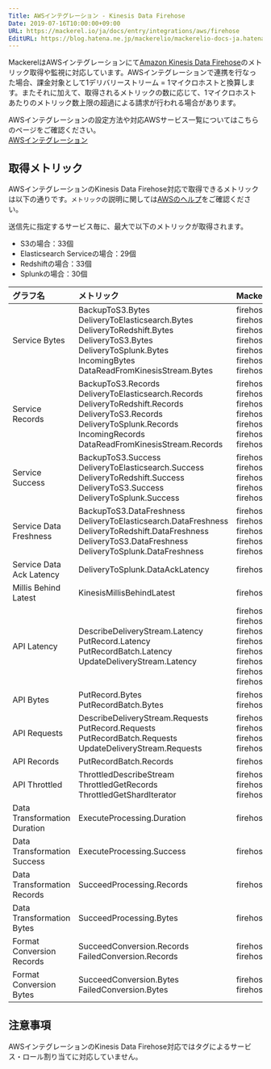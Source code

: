 ```yaml
---
Title: AWSインテグレーション - Kinesis Data Firehose
Date: 2019-07-16T10:00:00+09:00
URL: https://mackerel.io/ja/docs/entry/integrations/aws/firehose
EditURL: https://blog.hatena.ne.jp/mackerelio/mackerelio-docs-ja.hatenablog.mackerel.io/atom/entry/26006613376610645
---
```


MackerelはAWSインテグレーションにて<a href="https://aws.amazon.com/jp/kinesis/data-firehose/" target="_blank">Amazon Kinesis Data Firehose</a>のメトリック取得や監視に対応しています。AWSインテグレーションで連携を行なった場合、課金対象として1デリバリーストリーム = 1マイクロホストと換算します。またそれに加えて、取得されるメトリックの数に応じて、1マイクロホストあたりのメトリック数上限の超過による請求が行われる場合があります。

AWSインテグレーションの設定方法や対応AWSサービス一覧についてはこちらのページをご確認ください。<br>
<a href="https://mackerel.io/ja/docs/entry/integrations/aws">AWSインテグレーション</a>

## 取得メトリック
AWSインテグレーションのKinesis Data Firehose対応で取得できるメトリックは以下の通りです。`メトリック`の説明に関しては<a href="https://docs.aws.amazon.com/ja_jp/firehose/latest/dev/monitoring-with-cloudwatch-metrics.html" target="_blank">AWSのヘルプ</a>をご確認ください。

送信先に指定するサービス毎に、最大で以下のメトリックが取得されます。

- S3の場合：33個
- Elasticsearch Serviceの場合：29個
- Redshiftの場合：33個
- Splunkの場合：30個

|グラフ名|メトリック|Mackerel上のメトリック名|単位|Statistics|
|:--|:--|:--|:--|:--|
|Service Bytes|BackupToS3.Bytes<br>DeliveryToElasticsearch.Bytes<br>DeliveryToRedshift.Bytes<br>DeliveryToS3.Bytes<br>DeliveryToSplunk.Bytes<br>IncomingBytes<br>DataReadFromKinesisStream.Bytes|firehose.service_bytes.backup_to_s3<br>firehose.service_bytes.delivery_to_elasticsearch<br>firehose.service_bytes.delivery_to_redshift<br>firehose.service_bytes.delivery_to_s3<br>firehose.service_bytes.delivery_to_splunk<br>firehose.service_bytes.incoming<br>firehose.service_bytes.read_from_kinesis_streams|bytes|Sum|
|Service Records|BackupToS3.Records<br>DeliveryToElasticsearch.Records<br>DeliveryToRedshift.Records<br>DeliveryToS3.Records<br>DeliveryToSplunk.Records<br>IncomingRecords<br>DataReadFromKinesisStream.Records|firehose.service_records.backup_to_s3<br>firehose.service_records.delivery_to_elasticsearch<br>firehose.service_records.delivery_to_redshift<br>firehose.service_records.delivery_to_s3<br>firehose.service_records.delivery_to_splunk<br>firehose.service_records.incoming<br>firehose.service_records.read_from_kinesis_streams|integer|Sum|
|Service Success|BackupToS3.Success<br>DeliveryToElasticsearch.Success<br>DeliveryToRedshift.Success<br>DeliveryToS3.Success<br>DeliveryToSplunk.Success|firehose.service_success.backup_to_s3<br>firehose.service_success.delivery_to_elasticsearch<br>firehose.service_success.delivery_to_redshift<br>firehose.service_success.delivery_to_s3<br>firehose.service_success.delivery_to_splunk|float|Average|
|Service Data Freshness|BackupToS3.DataFreshness<br>DeliveryToElasticsearch.DataFreshness<br>DeliveryToRedshift.DataFreshness<br>DeliveryToS3.DataFreshness<br>DeliveryToSplunk.DataFreshness|firehose.service_data_freshness.backup_to_s3<br>firehose.service_data_freshness.delivery_to_elasticsearch<br>firehose.service_data_freshness.delivery_to_redshift<br>firehose.service_data_freshness.delivery_to_s3<br>firehose.service_data_freshness.delivery_to_splunk|float|Maximum|
|Service Data Ack Latency|DeliveryToSplunk.DataAckLatency|firehose.service_data_ack_latency.delivery_to_splunk|float|Maximum|
|Millis Behind Latest|KinesisMillisBehindLatest|firehose.millis_behind_latest.kinesis|integer|Sum|
|API Latency|DescribeDeliveryStream.Latency<br>PutRecord.Latency<br>PutRecordBatch.Latency<br>UpdateDeliveryStream.Latency|firehose.api_latency.describe_delivery_stream_average<br>firehose.api_latency.describe_delivery_stream_maximum<br>firehose.api_latency.put_record_average<br>firehose.api_latency.put_record_maximum<br>firehose.api_latency.put_record_batch_average<br>firehose.api_latency.put_record_batch_maximum<br>firehose.api_latency.update_delivery_stream_average<br>firehose.api_latency.update_delivery_stream_maximum|float|Average<br>Maximum|
|API Bytes|PutRecord.Bytes<br>PutRecordBatch.Bytes|firehose.api_bytes.put_record<br>firehose.api_bytes.put_record_batch|bytes|Sum|
|API Requests|DescribeDeliveryStream.Requests<br>PutRecord.Requests<br>PutRecordBatch.Requests<br>UpdateDeliveryStream.Requests|firehose.api_requests.describe_delivery_stream<br>firehose.api_requests.put_record<br>firehose.api_requests.put_record_batch<br>firehose.api_requests.update_delivery_stream|integer|Sum|
|API Records|PutRecordBatch.Records|firehose.api_records.put_record_batch|integer|Sum|
|API Throttled|ThrottledDescribeStream<br>ThrottledGetRecords<br>ThrottledGetShardIterator|firehose.api_throttled.describe_stream<br>firehose.api_throttled.get_records<br>firehose.api_throttled.get_shard_iterator|integer|Sum|
|Data Transformation Duration|ExecuteProcessing.Duration|firehose.data_transformation_duration|float|Average|
|Data Transformation Success|ExecuteProcessing.Success|firehose.data_transformation_success.execute|float|Average|
|Data Transformation Records|SucceedProcessing.Records|firehose.data_transformation_records.succeed|integer|Sum|
|Data Transformation Bytes|SucceedProcessing.Bytes|firehose.data_transformation_bytes.succeed|bytes|Sum|
|Format Conversion Records|SucceedConversion.Records<br>FailedConversion.Records|firehose.format_conversion_records.succeed<br>firehose.format_conversion_recordsfailed|integer|Sum|
|Format Conversion Bytes|SucceedConversion.Bytes<br>FailedConversion.Bytes|firehose.format_conversion_bytes.succeed<br>firehose.format_conversion_bytes.failed|bytes|Sum|

<h2 id="notes">注意事項</h2>

AWSインテグレーションのKinesis Data Firehose対応ではタグによるサービス・ロール割り当てに対応していません。
